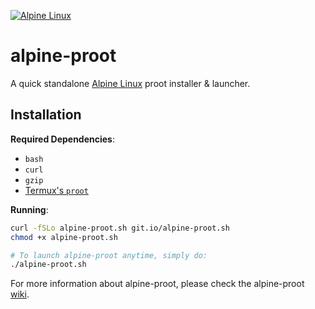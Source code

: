 [![Alpine Linux](https://alpinelinux.org/alpinelinux-logo.svg)](https://alpinelinux.org)

# alpine-proot 

A quick standalone [Alpine Linux](https://alpinelinux.org) proot installer & launcher.

## Installation

**Required Dependencies**:

- `bash`
- `curl`
- `gzip`
- [Termux's `proot`](https://github.com/termux/proot)

**Running**:

```sh
curl -fSLo alpine-proot.sh git.io/alpine-proot.sh
chmod +x alpine-proot.sh 

# To launch alpine-proot anytime, simply do:
./alpine-proot.sh
```

For more information about alpine-proot, please check the alpine-proot [wiki](https://github.com/Yonle/alpine-proot/wiki).

